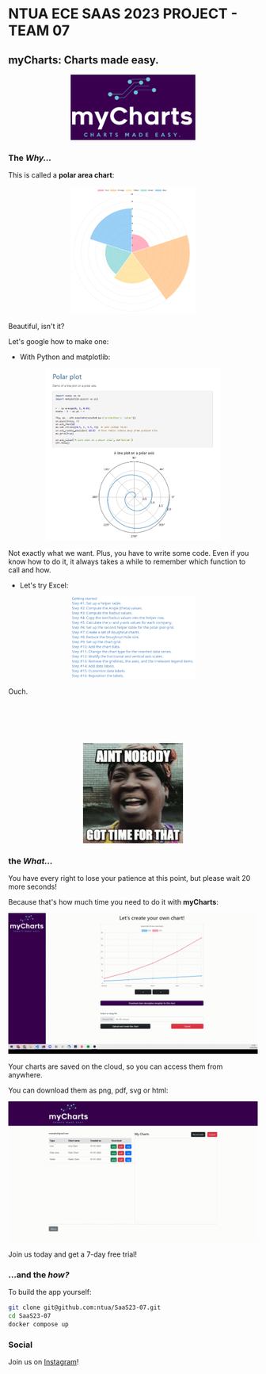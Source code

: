 # NTUA ECE SAAS 2023 PROJECT - TEAM 07

## myCharts: Charts made easy.

<p align="center">
  <img src="images/logo.png" width="50%"/>
</p>

### The _Why..._

This is called a **polar area chart**:

<p align="center">
  <img src="images/polar.png" width="50%"/
</p>

<p align="left">
  Beautiful, isn't it? 
</p>
<p>
  Let's google how to make one: 
</p>

- With Python and matplotlib:

<p align="center">
  <img src="images/matplotlib.png" width="70%"/>
</p>

Not exactly what we want. Plus, you have to write some code. Even if you know how to do it, it always takes a while to remember which function to call and how.

- Let's try Excel:

<p align="center">
  <img src="images/excel.png" width="50%"/>
</p>

Ouch.

<br/>
<br/>
<br/>
<br/>

<p align="center">
  <img src="images/no-time.gif" width="40%"/>
</p>

### the _What..._

You have every right to lose your patience at this point, but please wait 20 more seconds!

Because that's how much time you need to do it with **myCharts**:

<p align="center">
  <img src="images/create-chart-demo.gif" width="100%"/>
</p>

Your charts are saved on the cloud, so you can access them from anywhere.

You can download them as png, pdf, svg or html:

<p align="center">
  <img src="images/show-charts-demo.gif" width="100%"/>
</p>

Join us today and get a 7-day free trial!

### ...and the _how?_

To build the app yourself:

```sh
git clone git@github.com:ntua/SaaS23-07.git
cd SaaS23-07
docker compose up
```

### Social

Join us on [Instagram](https://www.instagram.com/saas2023ntua/)!
